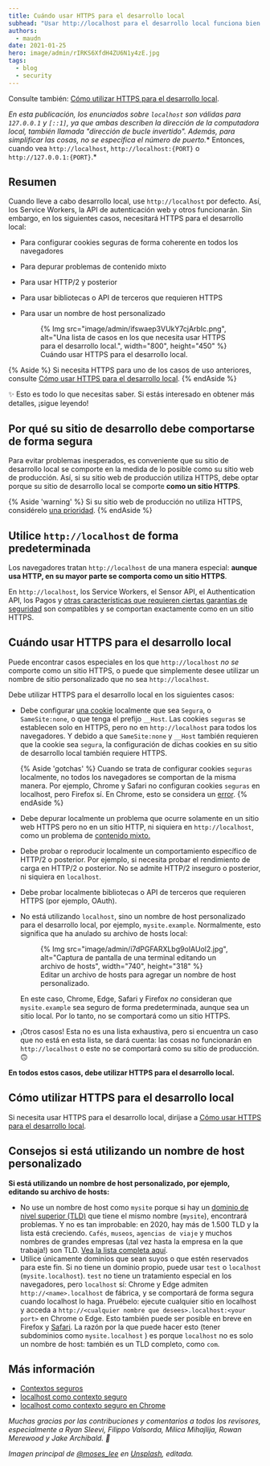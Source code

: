 ```yaml
---
title: Cuándo usar HTTPS para el desarrollo local
subhead: "Usar http://localhost para el desarrollo local funciona bien casi todo el tiempo, excepto en algunos casos especiales. Esta publicación explica cuándo necesita ejecutar su sitio de desarrollo local con HTTPS."
authors:
  - maudn
date: 2021-01-25
hero: image/admin/rIRKS6XfdH4ZU6N1y4zE.jpg
tags:
  - blog
  - security
---
```


Consulte también: [Cómo utilizar HTTPS para el desarrollo local](/how-to-use-local-https).

*En esta publicación, los enunciados sobre `localhost` son válidas para `127.0.0.1` y `[::1]`, ya que ambas describen la dirección de la computadora local, también llamada "dirección de bucle invertido". Además, para simplificar las cosas, no se especifica el número de puerto.** Entonces, cuando vea `http://localhost`, `http://localhost:{PORT}` o `http://127.0.0.1:{PORT}`.*

## Resumen

Cuando lleve a cabo desarrollo local, use `http://localhost` por defecto. Así, los Service Workers, la API de autenticación web y otros funcionarán. Sin embargo, en los siguientes casos, necesitará HTTPS para el desarrollo local:

- Para configurar cookies seguras de forma coherente en todos los navegadores

- Para depurar problemas de contenido mixto

- Para usar HTTP/2 y posterior

- Para usar bibliotecas o API de terceros que requieren HTTPS

- Para usar un nombre de host personalizado

    <figure class="w-figure">{% Img src="image/admin/ifswaep3VUkY7cjArbIc.png", alt="Una lista de casos en los que necesita usar HTTPS para el desarrollo local.", width="800", height="450" %}<figcaption class="w-figcaption"> Cuándo usar HTTPS para el desarrollo local.</figcaption></figure>

{% Aside %} Si necesita HTTPS para uno de los casos de uso anteriores, consulte [Cómo usar HTTPS para el desarrollo local](/how-to-use-local-https). {% endAside %}

✨ Esto es todo lo que necesitas saber. Si estás interesado en obtener más detalles, ¡sigue leyendo!

## Por qué su sitio de desarrollo debe comportarse de forma segura

Para evitar problemas inesperados, es conveniente que su sitio de desarrollo local se comporte en la medida de lo posible como su sitio web de producción. Así, si su sitio web de producción utiliza HTTPS, debe optar porque su sitio de desarrollo local se comporte **como un sitio HTTPS**.

{% Aside 'warning' %} Si su sitio web de producción no utiliza HTTPS, considérelo [una prioridad](/why-https-matters/). {% endAside %}

## Utilice `http://localhost` de forma predeterminada

Los navegadores tratan `http://localhost` de una manera especial: **aunque usa HTTP, en su mayor parte se comporta como un sitio HTTPS**.

En `http://localhost`, los Service Workers, el Sensor API, el Authentication API, los Pagos y [otras características que requieren ciertas garantías de seguridad](https://developer.mozilla.org/docs/Web/Security/Secure_Contexts/features_restricted_to_secure_contexts) son compatibles y se comportan exactamente como en un sitio HTTPS.

## Cuándo usar HTTPS para el desarrollo local

Puede encontrar casos especiales en los que `http://localhost` *no se* comporte como un sitio HTTPS, o puede que simplemente desee utilizar un nombre de sitio personalizado que no sea `http://localhost`.

Debe utilizar HTTPS para el desarrollo local en los siguientes casos:

- Debe configurar [una cookie](https://developer.mozilla.org/docs/Web/HTTP/Headers/Set-Cookie) localmente que sea `Segura`, o `SameSite:none`, o que tenga el prefijo `__Host`. Las cookies `seguras` se establecen solo en HTTPS, pero no en `http://localhost` para todos los navegadores. Y debido a que `SameSite:none` y `__Host` también requieren que la cookie sea `segura`, la configuración de dichas cookies en su sitio de desarrollo local también requiere HTTPS.

    {% Aside 'gotchas' %} Cuando se trata de configurar cookies `seguras` localmente, no todos los navegadores se comportan de la misma manera. Por ejemplo, Chrome y Safari no configuran cookies `seguras` en localhost, pero Firefox sí. En Chrome, esto se considera un [error](https://bugs.chromium.org/p/chromium/issues/detail?id=1056543&q=localhost%20secure%20cookie&can=2). {% endAside %}

- Debe depurar localmente un problema que ocurre solamente en un sitio web HTTPS pero no en un sitio HTTP, ni siquiera en `http://localhost`, como un problema de [contenido mixto.](https://developer.mozilla.org/docs/Web/Security/Mixed_content)

- Debe probar o reproducir localmente un comportamiento específico de HTTP/2 o posterior. Por ejemplo, si necesita probar el rendimiento de carga en HTTP/2 o posterior. No se admite HTTP/2 inseguro o posterior, ni siquiera en `localhost`.

- Debe probar localmente bibliotecas o API de terceros que requieren HTTPS (por ejemplo, OAuth).

- No está utilizando `localhost`, sino un nombre de host personalizado para el desarrollo local, por ejemplo, `mysite.example`. Normalmente, esto significa que ha anulado su archivo de hosts local:

    <figure class="w-figure">{% Img src="image/admin/i7dPGFARXLbg9oIAUol2.jpg", alt="Captura de pantalla de una terminal editando un archivo de hosts", width="740", height="318" %}<figcaption class="w-figcaption"> Editar un archivo de hosts para agregar un nombre de host personalizado.</figcaption></figure>

    En este caso, Chrome, Edge, Safari y Firefox *no* consideran que `mysite.example` sea seguro de forma predeterminada, aunque sea un sitio local. Por lo tanto, no se comportará como un sitio HTTPS.

- ¡Otros casos! Esta no es una lista exhaustiva, pero si encuentra un caso que no está en esta lista, se dará cuenta: las cosas no funcionarán en `http://localhost` o este no se comportará como su sitio de producción. 🙃

**En todos estos casos, debe utilizar HTTPS para el desarrollo local.**

## Cómo utilizar HTTPS para el desarrollo local

Si necesita usar HTTPS para el desarrollo local, diríjase a [Cómo usar HTTPS para el desarrollo local](/how-to-use-local-https).

## Consejos si está utilizando un nombre de host personalizado

**Si está utilizando un nombre de host personalizado, por ejemplo, editando su archivo de hosts:**

- No use un nombre de host como `mysite` porque si hay un [dominio de nivel superior (TLD)](https://en.wikipedia.org/wiki/Top-level_domain) que tiene el mismo nombre (`mysite`), encontrará problemas. Y no es tan improbable: en 2020, hay más de 1.500 TLD y la lista está creciendo. `Cafés`, `museos`, `agencias de viaje` y muchos nombres de grandes empresas (¡tal vez hasta la empresa en la que trabaja!) son TLD. [Vea la lista completa aquí](https://data.iana.org/TLD/tlds-alpha-by-domain.txt).
- Utilice únicamente dominios que sean suyos o que estén reservados para este fin. Si no tiene un dominio propio, puede usar `test` o `localhost` (`mysite.localhost`). `test` no tiene un tratamiento especial en los navegadores, pero `localhost` sí: Chrome y Edge admiten `http://<name>.localhost` de fábrica, y se comportará de forma segura cuando localhost lo haga. Pruébelo: ejecute cualquier sitio en localhost y acceda a `http://<cualquier nombre que desees>.localhost:<your port>` en Chrome o Edge. Esto también puede ser posible en breve en Firefox y [Safari](https://bugs.webkit.org/show_bug.cgi?id=160504). La razón por la que puede hacer esto (tener subdominios como `mysite.localhost` ) es porque `localhost` no es solo un nombre de host: también es un TLD completo, como `com`.

## Más información

- [Contextos seguros](https://developer.mozilla.org/docs/Web/Security/Secure_Contexts)
- [localhost como contexto seguro](https://www.w3.org/TR/secure-contexts/#localhost)
- [localhost como contexto seguro en Chrome](https://www.chromestatus.com/feature/6269417340010496)

*Muchas gracias por las contribuciones y comentarios a todos los revisores, especialmente a Ryan Sleevi, Filippo Valsorda, Milica Mihajlija, Rowan Merewood y Jake Archibald. 🙌*

*Imagen principal de [@moses_lee](https://unsplash.com/@moses_lee) en [Unsplash](https://unsplash.com/photos/Q2Xy_hYzrgg), editada.*
